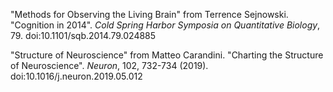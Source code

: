 "Methods for Observing the Living Brain" from Terrence Sejnowski. "Cognition in 2014".  _Cold Spring Harbor Symposia on Quantitative Biology_, 79. doi:10.1101/sqb.2014.79.024885

"Structure of Neuroscience" from Matteo Carandini. "Charting the Structure of Neuroscience". _Neuron_, 102, 732-734 (2019). doi:10.1016/j.neuron.2019.05.012

